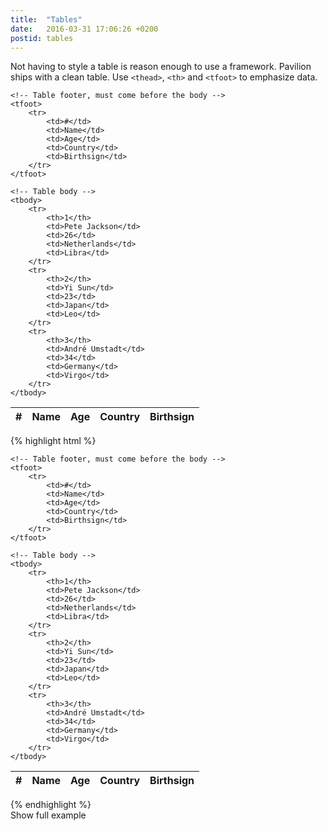 ```yaml
---
title:  "Tables"
date:   2016-03-31 17:06:26 +0200
postid: tables
---
```

Not having to style a table is reason enough to use a framework.
Pavilion ships with a clean table. Use `<thead>`, `<th>` and `<tfoot>` to emphasize data.

<table> 
    <!-- Table head -->
    <thead> 
        <tr> 
            <th>#</th> 
            <th>Name</th> 
            <th>Age</th> 
            <th>Country</th> 
            <th>Birthsign</th> 
        </tr> 
    </thead>
    
    <!-- Table footer, must come before the body -->
    <tfoot> 
        <tr> 
            <td>#</td> 
            <td>Name</td> 
            <td>Age</td> 
            <td>Country</td> 
            <td>Birthsign</td> 
        </tr> 
    </tfoot>  
    
    <!-- Table body -->
    <tbody> 
        <tr> 
            <th>1</th> 
            <td>Pete Jackson</td> 
            <td>26</td> 
            <td>Netherlands</td> 
            <td>Libra</td>
        </tr> 
        <tr> 
            <th>2</th> 
            <td>Yi Sun</td> 
            <td>23</td> 
            <td>Japan</td> 
            <td>Leo</td>
        </tr> 
        <tr> 
            <th>3</th> 
            <td>André Umstadt</td> 
            <td>34</td> 
            <td>Germany</td> 
            <td>Virgo</td>
        </tr> 
    </tbody>
</table>
<div class="collapsor">
{% highlight html %}
<table> 
    <!-- Table head -->
    <thead> 
        <tr> 
            <th>#</th> 
            <th>Name</th> 
            <th>Age</th> 
            <th>Country</th> 
            <th>Birthsign</th> 
        </tr> 
    </thead>
    
    <!-- Table footer, must come before the body -->
    <tfoot> 
        <tr> 
            <td>#</td> 
            <td>Name</td> 
            <td>Age</td> 
            <td>Country</td> 
            <td>Birthsign</td> 
        </tr> 
    </tfoot>  
    
    <!-- Table body -->
    <tbody> 
        <tr> 
            <th>1</th> 
            <td>Pete Jackson</td> 
            <td>26</td> 
            <td>Netherlands</td> 
            <td>Libra</td>
        </tr> 
        <tr> 
            <th>2</th> 
            <td>Yi Sun</td> 
            <td>23</td> 
            <td>Japan</td> 
            <td>Leo</td>
        </tr> 
        <tr> 
            <th>3</th> 
            <td>André Umstadt</td> 
            <td>34</td> 
            <td>Germany</td> 
            <td>Virgo</td>
        </tr> 
    </tbody>
</table>
{% endhighlight %}
<div class="uncollapse">
    Show full example
</div>
</div>